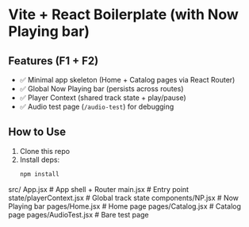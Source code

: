 # Vite + React Boilerplate (with Now Playing bar)

## Features (F1 + F2)
- ✅ Minimal app skeleton (Home + Catalog pages via React Router)
- ✅ Global Now Playing bar (persists across routes)
- ✅ Player Context (shared track state + play/pause)
- ✅ Audio test page (`/audio-test`) for debugging

## How to Use
1. Clone this repo
2. Install deps:
   ```bash
   npm install
   
src/
  App.jsx              # App shell + Router
  main.jsx             # Entry point
  state/playerContext.jsx # Global track state
  components/NP.jsx    # Now Playing bar
  pages/Home.jsx       # Home page
  pages/Catalog.jsx    # Catalog page
  pages/AudioTest.jsx  # Bare test page

